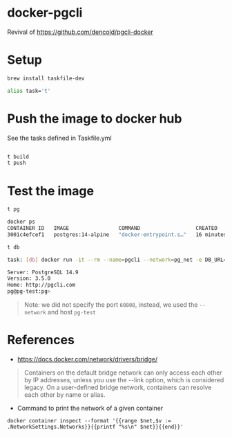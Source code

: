 # docker-pgcli

Revival of https://github.com/dencold/pgcli-docker

# Setup

```bash
brew install taskfile-dev

alias task='t'
```


# Push the image to docker hub

See the tasks defined in Taskfile.yml

```bash

t build
t push
```

# Test the image

```bash
t pg

docker ps
CONTAINER ID   IMAGE                COMMAND                  CREATED          STATUS          PORTS                     NAMES
3001c4efcef1   postgres:14-alpine   "docker-entrypoint.s…"   16 minutes ago   Up 16 minutes   0.0.0.0:60808->5432/tcp   pg-test

t db

task: [db] docker run -it --rm --name=pgcli --network=pg_net -e DB_URL=postgres://pg:password@pg-test indera/pgcli

Server: PostgreSQL 14.9
Version: 3.5.0
Home: http://pgcli.com
pg@pg-test:pg>
```

> Note: we did not specify the port `60808`, instead, we used the `--network` and host `pg-test`


# References

- https://docs.docker.com/network/drivers/bridge/
> Containers on the default bridge network can only access each other by IP
> addresses, unless you use the --link option, which is considered legacy. On a
> user-defined bridge network, containers can resolve each other by name or
> alias.

- Command to print the network of a given container

```
docker container inspect --format '{{range $net,$v := .NetworkSettings.Networks}}{{printf "%s\n" $net}}{{end}}'
```
